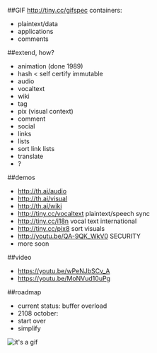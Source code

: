 ##GIF
http://tiny.cc/gifspec containers:
* plaintext/data
* applications
* comments

##extend, how?
* animation (done 1989) 
* hash < self certify immutable
* audio
* vocaltext
* wiki
* tag
* pix (visual context)
* comment
* social
* links
* lists
* sort link lists
* translate
* ?

##demos
* http://th.ai/audio
* http://th.ai/visual
* http://th.ai/wiki
* http://tiny.cc/vocaltext plaintext/speech sync
* http://tiny.cc/i18n vocal text international
* http://tiny.cc/pix8 sort visuals
* http://youtu.be/QA-9QK_WkV0 SECURITY
* more soon

##video
* https://youtu.be/wPeNJbSCv_A
* https://youtu.be/MoNVud10uPg

##roadmap
* current status: buffer overload
* 2108 october:
* start over
* simplify

![it's a gif](https://i.imgur.com/SCVTLbV.gif)





